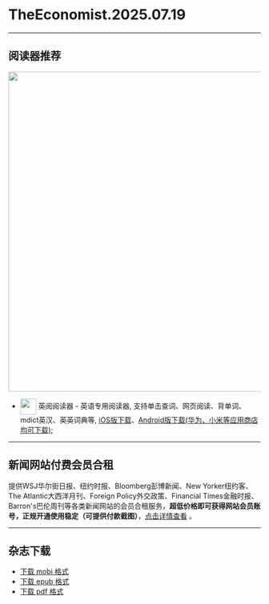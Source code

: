 # TheEconomist.2025.07.19
--------------
## 阅读器推荐
<a href="https://ereader.link/?utm_source=github&utm_medium=github&utm_campaign=github" target="_blank">
<img src="https://pic2.zhimg.com/v2-2158f25799daf1cc82b8c88286d58709_1440w.jpg" width="640px"/>
</a>

* <img align="center" src="https://ereader.link/images/ereader.png" width="32px" /> 英阅阅读器 - 英语专用阅读器, 支持单击查词、网页阅读、背单词、mdict英汉、英英词典等, [iOS版下载](https://apps.apple.com/cn/app/ereader-%E8%8B%B1%E9%98%85%E9%98%85%E8%AF%BB%E5%99%A8/id1558805880)、[Android版下载(华为、小米等应用商店均可下载)](https://ereader.link/);

---------------------
## 新闻网站付费会员合租    

提供WSJ华尔街日报、纽约时报、Bloomberg彭博新闻、New Yorker纽约客、The Atlantic大西洋月刊、Foreign Policy外交政策、Financial Times金融时报、Barron's巴伦周刊等各类新闻网站的会员合租服务，**超低价格即可获得网站会员账号，正规开通使用稳定（可提供付款截图）**，[点击详情查看](https://doc.goupnews.com/) 。

---------------------
## 杂志下载
* [下载 mobi 格式](https://raw.githubusercontent.com/hehonghui/awesome-english-ebooks/master/01_economist/te_2025.07.19/TheEconomist.2025.07.19.mobi) 
* [下载 epub 格式](https://raw.githubusercontent.com/hehonghui/awesome-english-ebooks/master/01_economist/te_2025.07.19/TheEconomist.2025.07.19.epub)
* [下载 pdf 格式](https://raw.githubusercontent.com/hehonghui/awesome-english-ebooks/master/01_economist/te_2025.07.19/TheEconomist.2025.07.19.pdf)
    
